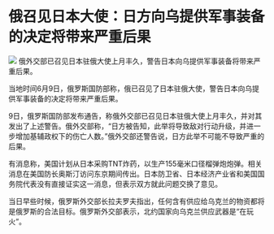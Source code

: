 

# 俄召见日本大使：日方向乌提供军事装备的决定将带来严重后果

![](https://inews.gtimg.com/om_bt/OXNTf412an74v2hl-hNsC02IyCwWBlf_W6A2Yrco6s5NsAA/1000)
俄外交部已召见日本驻俄大使上月丰久，警告日本向乌提供军事装备将带来严重后果。

当地时间6月9日，俄罗斯国防部称，俄已召见了日本驻俄大使，警告日本向乌提供军事装备的决定将带来严重后果。

9日，俄罗斯国防部发布通告，称俄外交部已召见日本驻俄大使上月丰久，并对其发出了上述警告。俄外交部称，“日方被告知，此举将导致敌对行动升级，并进一步增加基辅政权下的伤亡人数。”俄外交部还警告说，日方此举不可能不导致严重的后果。

有消息称，美国计划从日本采购TNT炸药，以生产155毫米口径榴弹炮炮弹。相关消息在美国防长奥斯汀访问东京期间传出。日本防卫省、日本经济产业省和美国国务院代表没有直接证实这一消息，但表示双方就此问题交换了意见。

当日早些时候，俄罗斯外交部长拉夫罗夫指出，任何含有供应给乌克兰的物资都将是俄罗斯的合法目标。俄罗斯外交部表示，北约国家向乌克兰供应武器是“在玩火”。

